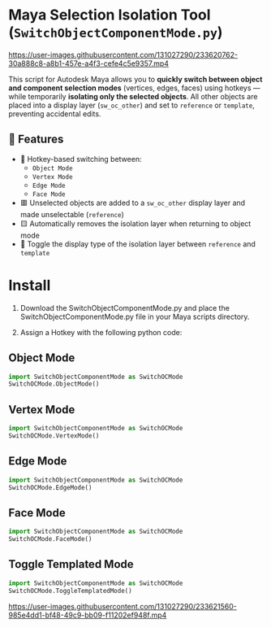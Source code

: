 # Maya Selection Isolation Tool (`SwitchObjectComponentMode.py`)

https://user-images.githubusercontent.com/131027290/233620762-30a888c8-a8b1-457e-a4f3-cefe4c5e9357.mp4

This script for Autodesk Maya allows you to **quickly switch between object and component selection modes** (vertices, edges, faces) using hotkeys — while temporarily **isolating only the selected objects**. All other objects are placed into a display layer (`sw_oc_other`) and set to `reference` or `template`, preventing accidental edits.

## 🧩 Features

- 🔀 Hotkey-based switching between:
  - `Object Mode`
  - `Vertex Mode`
  - `Edge Mode`
  - `Face Mode`
- 🟥 Unselected objects are added to a `sw_oc_other` display layer and made unselectable (`reference`)
- 🟨 Automatically removes the isolation layer when returning to object mode
- 🔁 Toggle the display type of the isolation layer between `reference` and `template`

# Install

1. Download the SwitchObjectComponentMode.py and place the SwitchObjectComponentMode.py file in your Maya scripts directory.

2. Assign a Hotkey with the following python code:

## Object Mode
```python
import SwitchObjectComponentMode as SwitchOCMode
SwitchOCMode.ObjectMode()
```
## Vertex Mode
```python
import SwitchObjectComponentMode as SwitchOCMode
SwitchOCMode.VertexMode()
```
## Edge Mode
```python
import SwitchObjectComponentMode as SwitchOCMode
SwitchOCMode.EdgeMode()
```
## Face Mode
```python
import SwitchObjectComponentMode as SwitchOCMode
SwitchOCMode.FaceMode()
```

## Toggle Templated Mode
```python
import SwitchObjectComponentMode as SwitchOCMode
SwitchOCMode.ToggleTemplatedMode()
```

https://user-images.githubusercontent.com/131027290/233621560-985e4dd1-bf48-49c9-bb09-f11202ef948f.mp4
